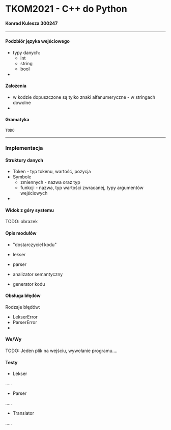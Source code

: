 # TKOM2021 - C++ do Python

#### Konrad Kulesza 300247



----

#### Podzbiór języka wejściowego

- typy danych:
  - int
  - string
  - bool
- 

#### Założenia

- w kodzie dopuszczone są tylko znaki alfanumeryczne - w stringach dowolne
- 

#### Gramatyka

```
TODO

```



---

### Implementacja

#### Struktury danych

- Token - typ tokenu, wartość, pozycja
- Symbole
  - zmiennych - nazwa oraz typ
  - funkcji - nazwa, typ wartości zwracanej, typy argumentów wejściowych
- 

#### Widok z góry systemu

TODO: obrazek

#### Opis modułów

- "dostarczyciel kodu" 

- lekser
- parser
- analizator semantyczny
- generator kodu

#### Obsługa błędów

Rodzaje błędów:

- LekserError
- ParserError
- 

#### We/Wy

TODO: Jeden plik na wejściu, wywołanie programu....

#### Testy

- Lekser

.....

- Parser

.....

- Translator

.....



